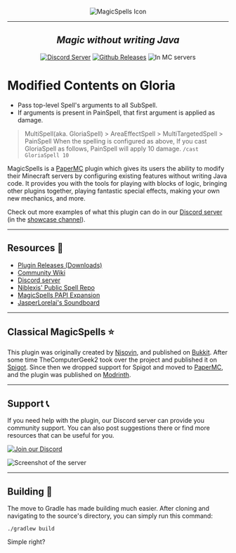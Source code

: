 <div align="center">
    <br>
    <img src="https://media.discordapp.net/attachments/335237931633606656/595352328341684427/Untitled.png" alt="MagicSpells Icon">
    <hr>
    <h2><i>Magic without writing Java</i></h2>
    <!--
        Build badge is commented out until it is fixed.
        <a href="https://travis-ci.org/TheComputerGeek2/MagicSpells"><img src="https://travis-ci.org/TheComputerGeek2/MagicSpells.svg?branch=main" alt="Build Status"></a>
    -->
    <a href="https://discord.magicspells.dev"><img src="https://img.shields.io/discord/335237931633606656?color=5562e9&logo=discord&logoColor=white" alt="Discord Server"></a>
    <a href="https://github.com/TheComputerGeek2/MagicSpells/releases"><img src="https://img.shields.io/github/downloads/TheComputerGeek2/MagicSpells/total.svg" alt="Github Releases"></a>
    <img src="https://img.shields.io/bstats/servers/892" alt="In MC servers">
</div>

# Modified Contents on Gloria
- Pass top-level Spell's arguments to all SubSpell.
- If arguments is present in PainSpell, that first argument is applied as damage.

> MultiSpell(aka. GloriaSpell) > AreaEffectSpell > MultiTargetedSpell > PainSpell
When the spelling is configured as above, If you cast GloriaSpell as follows, PainSpell will apply 10 damage.
`/cast GloriaSpell 10`

[//]: # (These links are here for easier hyperlink referencing and less clutter in the actual text below.)
[Discord server]: https://discord.magicspells.dev
[showcase channel]: https://canary.discord.com/channels/335237931633606656/468537255925907466
[Releases]: https://github.com/TheComputerGeek2/MagicSpells/releases
[Wiki]: https://github.com/TheComputerGeek2/MagicSpells/wiki
[SpellRepo]: https://github.com/niblexis/ms-examples
[PAPIExp]: https://github.com/JasperLorelai/Expansion-MagicSpells
[Soundboard]: https://jasperlorelai.eu/soundboard/
[Nisovin]: https://nisovin.com/
[Bukkit]: https://dev.bukkit.org/projects/magicspells
[Spigot]: https://www.spigotmc.org/resources/magicspells.60847/
[PaperMC]: https://papermc.io/
[Modrinth]: https://modrinth.com/plugin/magicspells
[DiscordBadge]: https://img.shields.io/badge/Join%20our%20Discord-blue?style=for-the-badge&color=586ff2
[WelcomeChannel]: https://media.discordapp.net/attachments/423551934784339968/957725621503541288/unknown.png

MagicSpells is a [PaperMC] plugin which gives its users the ability to modify their Minecraft servers by configuring existing features without writing Java code. It provides you with the tools for playing with blocks of logic, bringing other plugins together, playing fantastic special effects, making your own new mechanics, and more.

Check out more examples of what this plugin can do in our [Discord server] (in the [showcase channel]).

---
## Resources 📝
* [Plugin Releases (Downloads)][Releases]
* [Community Wiki][Wiki]
* [Discord server]
* [Niblexis' Public Spell Repo][SpellRepo]
* [MagicSpells PAPI Expansion][PAPIExp]
* [JasperLorelai's Soundboard][Soundboard]

---
## Classical MagicSpells ⭐
This plugin was originally created by [Nisovin], and published on [Bukkit]. After some time TheComputerGeek2 took over the project and published it on [Spigot]. Since then we dropped support for Spigot and moved to [PaperMC], and the plugin was published on [Modrinth].

---
## Support 📞
If you need help with the plugin, our Discord server can provide you community support. You can also post suggestions there or find more resources that can be useful for you.

[![Join our Discord][DiscordBadge]][Discord server]

![Screenshot of the server][WelcomeChannel]

---
## Building 🧱
The move to Gradle has made building much easier. After cloning and navigating to the source's directory, you can simply run this command:
```
./gradlew build
```
Simple right?
